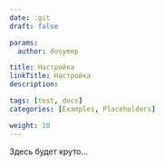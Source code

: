 ```yaml
---
date: :git
draft: false

params:
  author: dosymep

title: Настройка
linkTitle: Настройка
description:

tags: [test, docs]
categories: [Examples, Placeholders]

weight: 10
---
```


Здесь будет круто...
